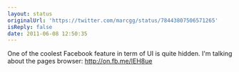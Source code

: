 ```yaml
---
layout: status
originalUrl: 'https://twitter.com/marcgg/status/78443807506571265'
isReply: false
date: 2011-06-08 12:50:35
---
```


One of the coolest Facebook feature in term of UI is quite hidden. I'm talking about the pages browser: http://on.fb.me/lEH8ue
